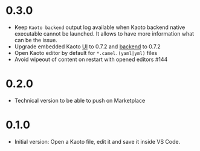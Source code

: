 # 0.3.0

- Keep `Kaoto backend` output log available when Kaoto backend native executable cannot be launched. It allows to have more information what can be the issue.
- Upgrade embedded Kaoto [UI](https://github.com/KaotoIO/kaoto-ui/releases/tag/v0.7.2) to 0.7.2 and [backend](https://github.com/KaotoIO/kaoto-backend/releases/tag/v0.7.2) to 0.7.2
- Open Kaoto editor by default for `*.camel.(yaml|yml)` files
- Avoid wipeout of content on restart with opened editors #144

# 0.2.0

- Technical version to be able to push on Marketplace

# 0.1.0

- Initial version: Open a Kaoto file, edit it and save it inside VS Code.
